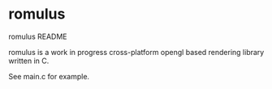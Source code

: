 romulus
=====
romulus README

romulus is a work in progress cross-platform opengl based rendering library written in C.

See main.c for example.

